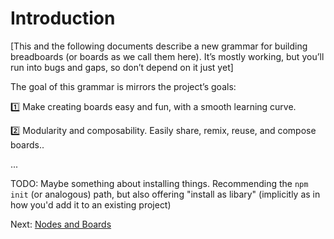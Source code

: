 # Introduction

[This and the following documents describe a new grammar for building
breadboards (or boards as we call them here). It’s mostly working, but you’ll
run into bugs and gaps, so don’t depend on it just yet]

The goal of this grammar is mirrors the project’s goals:

1️⃣ Make creating boards easy and fun, with a smooth learning curve.

2️⃣ Modularity and composability. Easily share, remix, reuse, and compose
boards..

...

TODO: Maybe something about installing things. Recommending the `npm init` (or
analogous) path, but also offering "install as libary" (implicitly as in how
you'd add it to an existing project)

Next: [Nodes and Boards](2-nodes-and-recipes.md)
